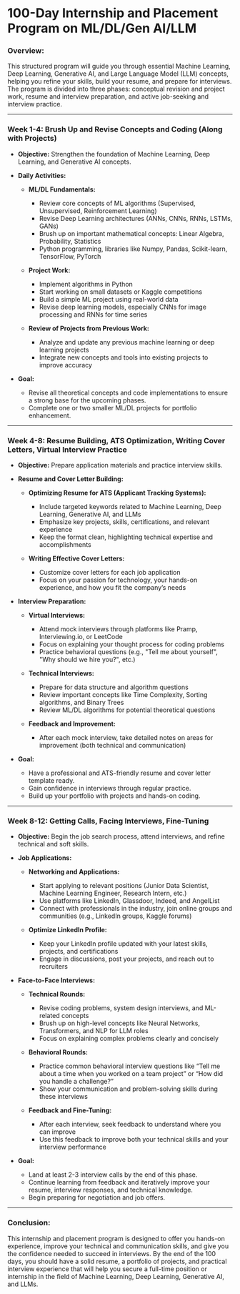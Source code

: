 # 100-Day Internship and Placement Program on ML/DL/Gen AI/LLM

### Overview:
This structured program will guide you through essential Machine Learning, Deep Learning, Generative AI, and Large Language Model (LLM) concepts, helping you refine your skills, build your resume, and prepare for interviews. The program is divided into three phases: conceptual revision and project work, resume and interview preparation, and active job-seeking and interview practice.

---

### Week 1-4: Brush Up and Revise Concepts and Coding (Along with Projects)

- **Objective:** Strengthen the foundation of Machine Learning, Deep Learning, and Generative AI concepts.

- **Daily Activities:**
  - **ML/DL Fundamentals:**
    - Review core concepts of ML algorithms (Supervised, Unsupervised, Reinforcement Learning)
    - Revise Deep Learning architectures (ANNs, CNNs, RNNs, LSTMs, GANs)
    - Brush up on important mathematical concepts: Linear Algebra, Probability, Statistics
    - Python programming, libraries like Numpy, Pandas, Scikit-learn, TensorFlow, PyTorch

  - **Project Work:**
    - Implement algorithms in Python
    - Start working on small datasets or Kaggle competitions
    - Build a simple ML project using real-world data
    - Revise deep learning models, especially CNNs for image processing and RNNs for time series

  - **Review of Projects from Previous Work:**
    - Analyze and update any previous machine learning or deep learning projects
    - Integrate new concepts and tools into existing projects to improve accuracy

- **Goal:**
  - Revise all theoretical concepts and code implementations to ensure a strong base for the upcoming phases.
  - Complete one or two smaller ML/DL projects for portfolio enhancement.

---

### Week 4-8: Resume Building, ATS Optimization, Writing Cover Letters, Virtual Interview Practice

- **Objective:** Prepare application materials and practice interview skills.

- **Resume and Cover Letter Building:**
  - **Optimizing Resume for ATS (Applicant Tracking Systems):**
    - Include targeted keywords related to Machine Learning, Deep Learning, Generative AI, and LLMs
    - Emphasize key projects, skills, certifications, and relevant experience
    - Keep the format clean, highlighting technical expertise and accomplishments

  - **Writing Effective Cover Letters:**
    - Customize cover letters for each job application
    - Focus on your passion for technology, your hands-on experience, and how you fit the company’s needs

- **Interview Preparation:**
  - **Virtual Interviews:**
    - Attend mock interviews through platforms like Pramp, Interviewing.io, or LeetCode
    - Focus on explaining your thought process for coding problems
    - Practice behavioral questions (e.g., "Tell me about yourself", "Why should we hire you?", etc.)

  - **Technical Interviews:**
    - Prepare for data structure and algorithm questions
    - Review important concepts like Time Complexity, Sorting algorithms, and Binary Trees
    - Review ML/DL algorithms for potential theoretical questions

  - **Feedback and Improvement:**
    - After each mock interview, take detailed notes on areas for improvement (both technical and communication)

- **Goal:**
  - Have a professional and ATS-friendly resume and cover letter template ready.
  - Gain confidence in interviews through regular practice.
  - Build up your portfolio with projects and hands-on coding.

---

### Week 8-12: Getting Calls, Facing Interviews, Fine-Tuning

- **Objective:** Begin the job search process, attend interviews, and refine technical and soft skills.

- **Job Applications:**
  - **Networking and Applications:**
    - Start applying to relevant positions (Junior Data Scientist, Machine Learning Engineer, Research Intern, etc.)
    - Use platforms like LinkedIn, Glassdoor, Indeed, and AngelList
    - Connect with professionals in the industry, join online groups and communities (e.g., LinkedIn groups, Kaggle forums)

  - **Optimize LinkedIn Profile:**
    - Keep your LinkedIn profile updated with your latest skills, projects, and certifications
    - Engage in discussions, post your projects, and reach out to recruiters

- **Face-to-Face Interviews:**
  - **Technical Rounds:**
    - Revise coding problems, system design interviews, and ML-related concepts
    - Brush up on high-level concepts like Neural Networks, Transformers, and NLP for LLM roles
    - Focus on explaining complex problems clearly and concisely

  - **Behavioral Rounds:**
    - Practice common behavioral interview questions like “Tell me about a time when you worked on a team project” or “How did you handle a challenge?”
    - Show your communication and problem-solving skills during these interviews

  - **Feedback and Fine-Tuning:**
    - After each interview, seek feedback to understand where you can improve
    - Use this feedback to improve both your technical skills and your interview performance

- **Goal:**
  - Land at least 2-3 interview calls by the end of this phase.
  - Continue learning from feedback and iteratively improve your resume, interview responses, and technical knowledge.
  - Begin preparing for negotiation and job offers.

---

### Conclusion:
This internship and placement program is designed to offer you hands-on experience, improve your technical and communication skills, and give you the confidence needed to succeed in interviews. By the end of the 100 days, you should have a solid resume, a portfolio of projects, and practical interview experience that will help you secure a full-time position or internship in the field of Machine Learning, Deep Learning, Generative AI, and LLMs.

